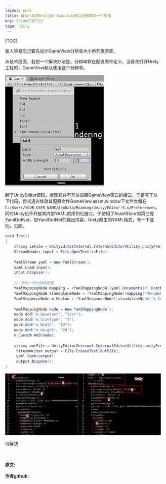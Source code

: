 ```yaml
---
layout: post
title: 自动化设置Unity3d GameView窗口分辨率的一个想法
key: 202006262223
tags: unity
---
```


[TOC]

新人容易忘记要先设计GameView分辨率大小再开发界面。

从技术层面，我想一个解决办法是，分辨率默在配置表中定义，当首次打开Unity工程时，GameView默认使用这个分辨率。

![](https://raw.githubusercontent.com/lizijie/lizijie.github.io/master/assets/images/2020-09-26-%E8%87%AA%E5%8A%A8%E5%8C%96%E8%AE%BE%E7%BD%AEUnity3d%20GameView%E7%AA%97%E5%8F%A3%E5%88%86%E8%BE%A8%E7%8E%87%E7%9A%84%E4%B8%80%E4%B8%AA%E6%83%B3%E6%B3%95/size_view.png)

翻了UnityEditor源码，发现其并不开放设置GameView窗口的接口。于是写了以下代码，尝试通过修改其配置文件GameView.asset,window下文件大概在`C:/Users/YOUR_USER_NAME/AppData/Roaming/Unity/Editor-5.x/Preferences`。同时Unity也不开放其内部YAML的序列化接口，于使用了AssetStore的第三库YamlDotNet。但YamlDotNet的输出内容，Unity原生的YAML格式，有一下差别，见图。
```c#
void Test()
{
    string inFile = UnityEditorInternal.InternalEditorUtility.unityPreferencesFolder + "/GameViewSizes.asset";
    StreamReader input = File.OpenText(inFile);

    YamlStream yaml = new YamlStream();
    yaml.Load(input);
    input.Dispose();

    // 添加一项分辨率配置
    YamlMappingNode mapping = (YamlMappingNode)(yaml.Documents[0].RootNode);
    YamlMappingNode standaloneNode = (YamlMappingNode)(mapping["MonoBehaviour"]["m_Standalone"]);
    YamlSequenceNode m_Custom = (YamlSequenceNode)(standaloneNode["m_Custom"]);

    YamlMappingNode node = new YamlMappingNode();
    node.Add("m_BaseText", "test");
    node.Add("m_SizeType", "1");    
    node.Add("m_Width", "10");
    node.Add("m_Height", "20");
    m_Custom.Add(node);

    string outFile = UnityEditorInternal.InternalEditorUtility.unityPreferencesFolder + "/GameViewSizesTemp.asset";
     StreamWriter output = File.CreateText(outFile);
     yaml.Save(output);
     output.Dispose();
}
```

![](https://raw.githubusercontent.com/lizijie/lizijie.github.io/master/assets/images/2020-09-26-%E8%87%AA%E5%8A%A8%E5%8C%96%E8%AE%BE%E7%BD%AEUnity3d%20GameView%E7%AA%97%E5%8F%A3%E5%88%86%E8%BE%A8%E7%8E%87%E7%9A%84%E4%B8%80%E4%B8%AA%E6%83%B3%E6%B3%95/compare.png)

待解决

<br>	
<br>	
<b>原文:<br>
<https://lizijie.github.io/2020/04/20/%E5%A5%97%E6%96%B9%E6%A1%88%E6%98%AF%E8%A7%A3%E5%86%B3%E9%97%AE%E9%A2%98%E7%9A%84%E9%94%99%E8%AF%AF%E6%80%9D%E8%B7%AF.html>
<br>
作者github:<br>	
<https://github.com/lizijie>
</b>

